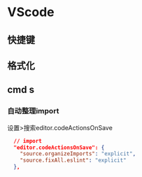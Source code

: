 # VScode

## 快捷键

## 格式化

## cmd s

### 自动整理import

设置>搜索editor.codeActionsOnSave

~~~json
  // import
  "editor.codeActionsOnSave": {
    "source.organizeImports": "explicit",
    "source.fixAll.eslint": "explicit"
  },
~~~

